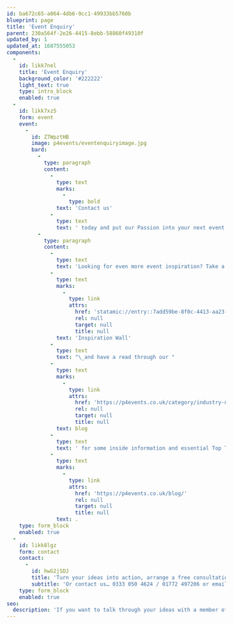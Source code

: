 ```yaml
---
id: ba672c65-a064-4db6-9cc1-49933bb5760b
blueprint: page
title: 'Event Enquiry'
parent: 230a564f-2e26-4415-8ebb-58860f49310f
updated_by: 1
updated_at: 1687555053
components:
  -
    id: likk7nel
    title: 'Event Enquiry'
    background_color: '#222222'
    light_text: true
    type: intro_block
    enabled: true
  -
    id: likk7xz5
    form: event
    event:
      -
        id: Z7WpztHB
        image: p4events/eventenquiryimage.jpg
        bard:
          -
            type: paragraph
            content:
              -
                type: text
                marks:
                  -
                    type: bold
                text: 'Contact us'
              -
                type: text
                text: ' today and put our Passion into your next event!'
          -
            type: paragraph
            content:
              -
                type: text
                text: 'Looking for even more event inspiration? Take a look at or images and videos on our '
              -
                type: text
                marks:
                  -
                    type: link
                    attrs:
                      href: 'statamic://entry::7add59be-8f0c-4413-aa23-2c9feafc2131'
                      rel: null
                      target: null
                      title: null
                text: 'Inspiration Wall'
              -
                type: text
                text: "\_and have a read through our "
              -
                type: text
                marks:
                  -
                    type: link
                    attrs:
                      href: 'https://p4events.co.uk/category/industry-news'
                      rel: null
                      target: null
                      title: null
                text: blog
              -
                type: text
                text: ' for some inside information and essential Top Tips'
              -
                type: text
                marks:
                  -
                    type: link
                    attrs:
                      href: 'https://p4events.co.uk/blog/'
                      rel: null
                      target: null
                      title: null
                text: .
    type: form_block
    enabled: true
  -
    id: likk8lgz
    form: contact
    contact:
      -
        id: hwG2jSDJ
        title: 'Turn your ideas into action, arrange a free consultation'
        subtitle: 'Or contact us… 0333 050 4624 / 01772 497206 or email us: info@p4events.co.uk'
    type: form_block
    enabled: true
seo:
  description: 'If you want to talk through your ideas with a member of our team, submit your event enquiry here!'
---
```

